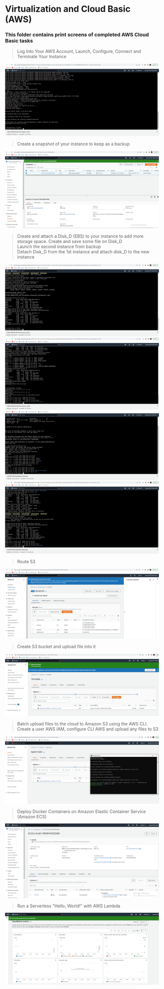 # Virtualization and Cloud Basic (AWS)

### This folder contains print screens of completed AWS Cloud Basic tasks

> Log Into Your AWS Account, Launch, Configure, Connect and Terminate Your Instance

![connect](https://github.com/DevopsAutumn2022/EPAM-Cloud-DevOps-Fundamentals-Autumn-2022/blob/main/aws_task/connect_to_instance.PNG)

> Create a snapshot of your instance to keep as a backup

![snapshot](https://github.com/DevopsAutumn2022/EPAM-Cloud-DevOps-Fundamentals-Autumn-2022/blob/main/aws_task/snaphsot.PNG)

> Create and attach a Disk_D (EBS) to your instance to add more storage space. Create and save some file on Disk_D<br/>Launch the second instance from backup<br/>Detach Disk_D from the 1st instance and attach disk_D to the new instance

![attach](https://github.com/DevopsAutumn2022/EPAM-Cloud-DevOps-Fundamentals-Autumn-2022/blob/main/aws_task/attach_disk.PNG)
![file](https://github.com/DevopsAutumn2022/EPAM-Cloud-DevOps-Fundamentals-Autumn-2022/blob/main/aws_task/file_on_attached_disk.PNG)
![backup](https://github.com/DevopsAutumn2022/EPAM-Cloud-DevOps-Fundamentals-Autumn-2022/blob/main/aws_task/backup_instance.PNG)
![restore](https://github.com/DevopsAutumn2022/EPAM-Cloud-DevOps-Fundamentals-Autumn-2022/blob/main/aws_task/restore_backup.PNG)

> Route 53

![route53](https://github.com/DevopsAutumn2022/EPAM-Cloud-DevOps-Fundamentals-Autumn-2022/blob/main/aws_task/route53.PNG)

> Create S3 bucket and upload file into it

![upload](https://github.com/DevopsAutumn2022/EPAM-Cloud-DevOps-Fundamentals-Autumn-2022/blob/main/aws_task/upload_s3.PNG)

> Batch upload files to the cloud to Amazon S3 using the AWS CLI. Create a user AWS IAM, configure CLI AWS and upload any files to S3

![s3awscli](https://github.com/DevopsAutumn2022/EPAM-Cloud-DevOps-Fundamentals-Autumn-2022/blob/main/aws_task/s3_with_awscli.PNG)

> Deploy Docker Containers on Amazon Elastic Container Service (Amazon ECS)

![ecs](https://github.com/DevopsAutumn2022/EPAM-Cloud-DevOps-Fundamentals-Autumn-2022/blob/main/aws_task/ecs.PNG)

> Run a Serverless "Hello, World!" with AWS Lambda

![lambda](https://github.com/DevopsAutumn2022/EPAM-Cloud-DevOps-Fundamentals-Autumn-2022/blob/main/aws_task/lambda.PNG)
